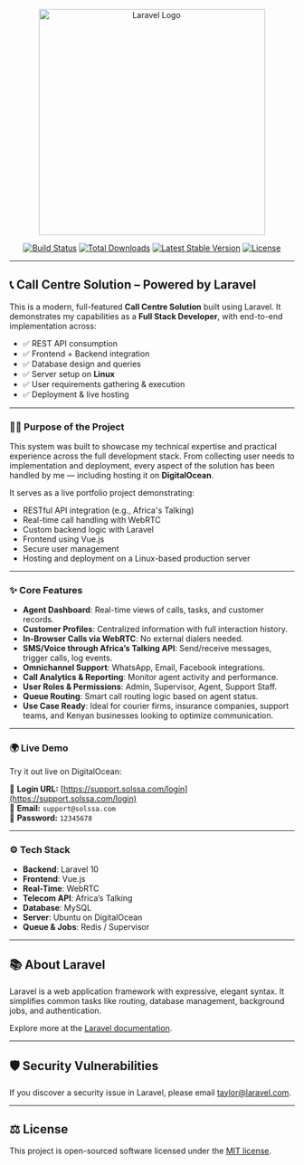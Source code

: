 <p align="center"><a href="https://laravel.com" target="_blank"><img src="https://raw.githubusercontent.com/laravel/art/master/logo-lockup/5%20SVG/2%20CMYK/1%20Full%20Color/laravel-logolockup-cmyk-red.svg" width="400" alt="Laravel Logo"></a></p>

<p align="center">
<a href="https://github.com/laravel/framework/actions"><img src="https://github.com/laravel/framework/workflows/tests/badge.svg" alt="Build Status"></a>
<a href="https://packagist.org/packages/laravel/framework"><img src="https://img.shields.io/packagist/dt/laravel/framework" alt="Total Downloads"></a>
<a href="https://packagist.org/packages/laravel/framework"><img src="https://img.shields.io/packagist/v/laravel/framework" alt="Latest Stable Version"></a>
<a href="https://packagist.org/packages/laravel/framework"><img src="https://img.shields.io/packagist/l/laravel/framework" alt="License"></a>
</p>

---

## 📞 Call Centre Solution – Powered by Laravel

This is a modern, full-featured **Call Centre Solution** built using Laravel. It demonstrates my capabilities as a **Full Stack Developer**, with end-to-end implementation across:

- ✅ REST API consumption
- ✅ Frontend + Backend integration
- ✅ Database design and queries
- ✅ Server setup on **Linux**
- ✅ User requirements gathering & execution
- ✅ Deployment & live hosting

---

### 🧑‍💻 Purpose of the Project

This system was built to showcase my technical expertise and practical experience across the full development stack. From collecting user needs to implementation and deployment, every aspect of the solution has been handled by me — including hosting it on **DigitalOcean**.

It serves as a live portfolio project demonstrating:

- RESTful API integration (e.g., Africa's Talking)
- Real-time call handling with WebRTC
- Custom backend logic with Laravel
- Frontend using Vue.js
- Secure user management
- Hosting and deployment on a Linux-based production server

---

### ✨ Core Features

- **Agent Dashboard**: Real-time views of calls, tasks, and customer records.
- **Customer Profiles**: Centralized information with full interaction history.
- **In-Browser Calls via WebRTC**: No external dialers needed.
- **SMS/Voice through Africa’s Talking API**: Send/receive messages, trigger calls, log events.
- **Omnichannel Support**: WhatsApp, Email, Facebook integrations.
- **Call Analytics & Reporting**: Monitor agent activity and performance.
- **User Roles & Permissions**: Admin, Supervisor, Agent, Support Staff.
- **Queue Routing**: Smart call routing logic based on agent status.
- **Use Case Ready**: Ideal for courier firms, insurance companies, support teams, and Kenyan businesses looking to optimize communication.

---

### 🌍 Live Demo

Try it out live on DigitalOcean:

🔗 **Login URL:** [https://support.solssa.com/login](https://support.solssa.com/login)  
📧 **Email:** `support@solssa.com`  
🔐 **Password:** `12345678`

---

### ⚙️ Tech Stack

- **Backend**: Laravel 10
- **Frontend**: Vue.js
- **Real-Time**: WebRTC
- **Telecom API**: Africa’s Talking
- **Database**: MySQL
- **Server**: Ubuntu on DigitalOcean
- **Queue & Jobs**: Redis / Supervisor

---

## 📚 About Laravel

Laravel is a web application framework with expressive, elegant syntax. It simplifies common tasks like routing, database management, background jobs, and authentication.

Explore more at the [Laravel documentation](https://laravel.com/docs).

---

## 🛡️ Security Vulnerabilities

If you discover a security issue in Laravel, please email [taylor@laravel.com](mailto:taylor@laravel.com).

---

## ⚖️ License

This project is open-sourced software licensed under the [MIT license](https://opensource.org/licenses/MIT).

